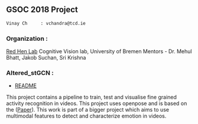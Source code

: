 ## GSOC 2018 Project

```sh
Vinay Ch     : vchandra@tcd.ie
```

### Organization :

[Red Hen Lab](http://www.redhenlab.org/)
Cognitive Vision lab, University of Bremen
Mentors - Dr. Mehul Bhatt, Jakob Suchan, Sri Krishna


### Altered_stGCN : 
* [README](https://github.com/Zzoey/Redhenlab_gsoc2018/blob/master/altered_stGCN/README.md)

This project contains a pipeline to train, test and visualise fine grained activity recognition in videos. This project uses openpose and is based on the ([Paper](https://arxiv.org/abs/1801.07455)). This work is part of a bigger project which aims to use multimodal features to detect and characterize emotion in videos.
